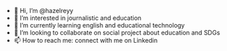 - 👋 Hi, I’m @hazelreyy
- 👀 I’m interested in journalistic and education
- 🌱 I’m currently learning english and educational technology
- 💞️ I’m looking to collaborate on social project about education and SDGs
- 📫 How to reach me: connect with me on Linkedin

<!---
hazelreyy/hazelreyy is a ✨ special ✨ repository because its `README.md` (this file) appears on your GitHub profile.
You can click the Preview link to take a look at your changes.
--->
